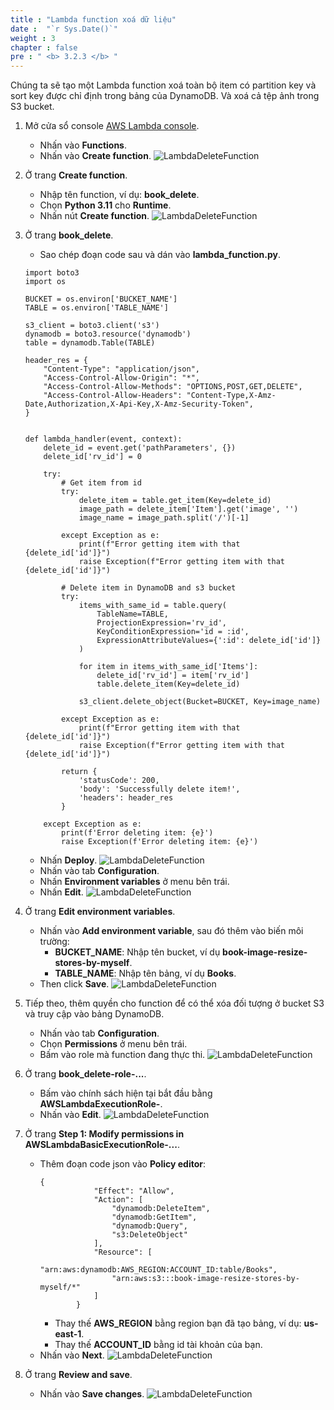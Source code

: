 ```yaml
---
title : "Lambda function xoá dữ liệu"
date :  "`r Sys.Date()`" 
weight : 3
chapter : false
pre : " <b> 3.2.3 </b> "
---
```

Chúng ta sẽ tạo một Lambda function xoá toàn bộ item có partition key và sort key được chỉ định trong bảng của DynamoDB. Và xoá cả tệp ảnh trong S3 bucket.

1. Mở cửa sổ console [AWS Lambda console](https://ap-southeast-2.console.aws.amazon.com/lambda/home?region=ap-southeast-2#/functions).
    - Nhấn vào **Functions**.
    - Nhấn vào **Create function**.
![LambdaDeleteFunction](/images/temp/1/33.png?width=90pc)

2. Ở trang **Create function**.
    - Nhập tên function, ví dụ: **book_delete**.
    - Chọn **Python 3.11** cho **Runtime**.
    - Nhấn nút **Create function**.
![LambdaDeleteFunction](/images/temp/1/42.png?width=90pc)

3. Ở trang **book_delete**.
    - Sao chép đoạn code sau và dán vào **lambda_function.py**.
    ```
    import boto3
    import os

    BUCKET = os.environ['BUCKET_NAME']
    TABLE = os.environ['TABLE_NAME']

    s3_client = boto3.client('s3')
    dynamodb = boto3.resource('dynamodb')
    table = dynamodb.Table(TABLE)

    header_res = {
        "Content-Type": "application/json",
        "Access-Control-Allow-Origin": "*",
        "Access-Control-Allow-Methods": "OPTIONS,POST,GET,DELETE",
        "Access-Control-Allow-Headers": "Content-Type,X-Amz-Date,Authorization,X-Api-Key,X-Amz-Security-Token",
    }


    def lambda_handler(event, context):
        delete_id = event.get('pathParameters', {})
        delete_id['rv_id'] = 0

        try:
            # Get item from id
            try:
                delete_item = table.get_item(Key=delete_id)
                image_path = delete_item['Item'].get('image', '')
                image_name = image_path.split('/')[-1]

            except Exception as e:
                print(f"Error getting item with that {delete_id['id']}")
                raise Exception(f"Error getting item with that {delete_id['id']}")

            # Delete item in DynamoDB and s3 bucket
            try:
                items_with_same_id = table.query(
                    TableName=TABLE,
                    ProjectionExpression='rv_id',
                    KeyConditionExpression='id = :id',
                    ExpressionAttributeValues={':id': delete_id['id']}
                )

                for item in items_with_same_id['Items']:
                    delete_id['rv_id'] = item['rv_id']
                    table.delete_item(Key=delete_id)

                s3_client.delete_object(Bucket=BUCKET, Key=image_name)

            except Exception as e:
                print(f"Error getting item with that {delete_id['id']}")
                raise Exception(f"Error getting item with that {delete_id['id']}")

            return {
                'statusCode': 200,
                'body': 'Successfully delete item!',
                'headers': header_res
            }

        except Exception as e:
            print(f'Error deleting item: {e}')
            raise Exception(f'Error deleting item: {e}')
    ```
    - Nhấn **Deploy**.
  ![LambdaDeleteFunction](/images/temp/1/43.png?width=90pc)
    - Nhấn vào tab **Configuration**.
    - Nhấn **Environment variables** ở menu bên trái.
    - Nhấn **Edit**.
  ![LambdaDeleteFunction](/images/temp/1/44.png?width=90pc)

4. Ở trang **Edit environment variables**.
    - Nhấn vào **Add environment variable**, sau đó thêm vào biến môi trường:
      - **BUCKET_NAME**: Nhập tên bucket, ví dụ **book-image-resize-stores-by-myself**.
      - **TABLE_NAME**: Nhập tên bảng, ví dụ **Books**.
    - Then click **Save**.
![LambdaDeleteFunction](/images/temp/1/45.png?width=90pc)

5. Tiếp theo, thêm quyền cho function để có thể xóa đối tượng ở bucket S3 và truy cập vào bảng DynamoDB.
    - Nhấn vào tab **Configuration**.
    - Chọn **Permissions** ở menu bên trái.
    - Bấm vào role mà function đang thực thi.
![LambdaDeleteFunction](/images/temp/1/46.png?width=90pc)

6. Ở trang **book_delete-role-...**.
    - Bấm vào chính sách hiện tại bắt đầu bằng **AWSLambdaExecutionRole-**.
    - Nhấn vào **Edit**.
![LambdaDeleteFunction](/images/temp/1/47.png?width=90pc)

7. Ở trang **Step 1: Modify permissions in AWSLambdaBasicExecutionRole-...**.
    - Thêm đoạn code json vào **Policy editor**:
      ```
      {
                  "Effect": "Allow",
                  "Action": [
                      "dynamodb:DeleteItem",
                      "dynamodb:GetItem",
                      "dynamodb:Query",
                      "s3:DeleteObject"
                  ],
                  "Resource": [
                      "arn:aws:dynamodb:AWS_REGION:ACCOUNT_ID:table/Books",
                      "arn:aws:s3:::book-image-resize-stores-by-myself/*"
                  ]
              }
      ```
      - Thay thế **AWS_REGION** bằng region bạn đã tạo bảng, ví dụ: **us-east-1**.
      - Thay thế **ACCOUNT_ID** bằng id tài khoản của bạn.
    - Nhấn vào **Next**.
![LambdaDeleteFunction](/images/temp/1/48.png?width=90pc)

8. Ở trang **Review and save**.
    - Nhấn vào **Save changes**.
![LambdaDeleteFunction](/images/temp/1/49.png?width=90pc)
